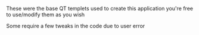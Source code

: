 These were the base QT templets used to create this application you're free to use/modify them as you wish

Some require a few tweaks in the code due to user error
